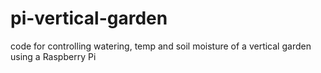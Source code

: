 # pi-vertical-garden
code for controlling watering, temp and soil moisture of a vertical garden using a Raspberry Pi 
